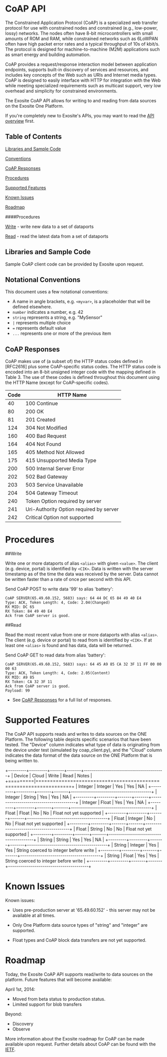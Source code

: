 # CoAP API

The Constrained Application Protocol (CoAP) is a specialized web transfer protocol for use with constrained nodes and constrained (e.g., low-power, lossy) networks. The nodes often have 8-bit microcontrollers with small amounts of ROM and RAM, while constrained networks such as 6LoWPAN often have high packet error rates and a typical throughput of 10s of kbit/s. The protocol is designed for machine-to-machine (M2M) applications such as smart energy and building automation.

CoAP provides a request/response interaction model between application endpoints, supports built-in discovery of services and resources, and includes key concepts of the Web such as URIs and Internet media types. CoAP is designed to easily interface with HTTP for integration with the Web while meeting specialized requirements such as multicast support, very low overhead and simplicity for constrained environments.

The Exosite CoAP API allows for writing to and reading from data sources on the Exosite One Platform.

If you're completely new to Exosite's APIs, you may want to read the [API overview](../README.md) first.

## Table of Contents

[Libraries and Sample Code](#libraries-and-sample-code)

[Conventions](#conventions)

[CoAP Responses](#coap-responses)

[Procedures](#procedures)

[Supported Features](#supported-features)

[Known Issues](#known-issues)

[Roadmap](#roadmap)

####Procedures

[Write](#write) - write new data to a set of dataports

[Read](#read) - read the latest data from a set of dataports

## Libraries and Sample Code

Sample CoAP client code can be provided by Exosite upon request.

## Notational Conventions

This document uses a few notational conventions:

* A name in angle brackets, e.g. `<myvar>`, is a placeholder that will be defined elsewhere.
* `number` indicates a number, e.g. 42
* `string` represents a string, e.g. "MySensor"
* `|` represents multiple choice
* `=` represents default value
* `...` represents one or more of the previous item

## CoAP Responses

CoAP makes use of (a subset of) the HTTP status codes defined in [RFC2616] plus some CoAP-specific status codes.  The HTTP status code is encoded into an 8-bit unsigned integer code with the mapping defined in Table 3.  The use of these codes is defined throughout this document using the HTTP Name (except for CoAP-specific codes).

 | Code | HTTP Name                               |
 | ---- | --------------------------------------- |
 | 40   | 100 Continue                            |
 | 80   | 200 OK                                  |
 | 81   | 201 Created                             |
 | 124  | 304 Not Modified                        |
 | 160  | 400 Bad Request                         |
 | 164  | 404 Not Found                           |
 | 165  | 405 Method Not Allowed                  |
 | 175  | 415 Unsupported Media Type              |
 | 200  | 500 Internal Server Error               |
 | 202  | 502 Bad Gateway                         |
 | 203  | 503 Service Unavailable                 |
 | 204  | 504 Gateway Timeout                     |
 | 240  | Token Option required by server         |
 | 241  | Uri-Authority Option required by server |
 | 242  | Critical Option not supported           |

# Procedures

##Write

Write one or more dataports of alias `<alias>` with given `<value>`. The client (e.g. device, portal) is identified by `<CIK>`. Data is written with the server timestamp as of the time the data was received by the server. Data cannot be written faster than a rate of once per second with this API.

Send CoAP POST to write data '99' to alias 'battery':
    
```
CoAP SERVER(65.49.60.152, 5683) says: 64 44 DC 65 84 49 40 E4
Type: ACK, Token Length: 4, Code: 2.04(Changed)
RX MID: DC 65
RX Token: 84 49 40 E4
Ack from CoAP server is good.
```

##Read

Read the most recent value from one or more dataports with alias `<alias>`. The client (e.g. device or portal) to read from is identified by `<CIK>`. If at least one `<alias>` is found and has data, data will be returned.

Send CoAP GET to read data from alias 'battery':

```
CoAP SERVER(65.49.60.152, 5683) says: 64 45 A9 85 CA 32 3F 11 FF 00 00 00 63
Type: ACK, Token Length: 4, Code: 2.05(Content)
RX MID: A9 85
RX Token: CA 32 3F 11
Ack from CoAP server is good.
Payload: 99
```

* See [CoAP Responses](#coap-responses) for a full list of responses.

# Supported Features

The CoAP API supports reads and writes to data sources on the ONE Platform. The
following table depicts specific scenarios that have been tested. The "Device"
column indicates what type of data is originating from the device under test
(simulated by coap_client.py), and the "Cloud" column indicates the data format
of the data source on the ONE Platform that is being written to.

 +---------+---------+-------+-------+----------------------------------------+
 | Device  | Cloud   | Write | Read  | Notes                                  |
 +=========|=========================+========================================+
 | Integer | Integer | Yes   | Yes   | NA                                     |
 +---------+---------+-------+-------+----------------------------------------+
 | Integer | String  | Yes   | Yes   | NA                                     |
 +---------+---------+-------+-------+----------------------------------------+
 | Integer | Float   | Yes   | Yes   | NA                                     |
 +---------+---------+-------+-------+----------------------------------------+
 | Float   | Float   | No    | No    | Float not yet supported                |
 +---------+---------+-------+-------+----------------------------------------+
 | Float   | Integer | No    | No    | Float not yet supported                |
 +---------+---------+-------+-------+----------------------------------------+
 | Float   | String  | No    | No    | Float not yet supported                |
 +---------+---------+-------+-------+----------------------------------------+
 | String  | String  | Yes   | Yes   | NA                                     |
 +---------+---------+-------+-------+----------------------------------------+
 | String  | Integer | Yes   | Yes   | String coerced to integer before write |
 +---------+---------+-------+-------+----------------------------------------+
 | String  | Float   | Yes   | Yes   | String coerced to integer before write |
 +---------+---------+-------+-------+----------------------------------------+

# Known Issues

Known issues:

* Uses pre-production server at '65.49.60.152' - this server may not be
  available at all times.

* Only One Platform data source types of "string" and "integer" are supported.

* Float types and CoAP block data transfers are not yet supported.

# Roadmap

Today, the Exosite CoAP API supports read/write to data sources on the platform. 
Future features that will become available:

April 1st, 2014:

* Moved from beta status to production status.
* Limited support for blob transfers

Beyond:

* Discovery 
* Observe

More information about the Exosite roadmap for CoAP can be made available
upon request. Further details about CoAP can be found with the
[IETF](https://datatracker.ietf.org/doc/draft-ietf-core-coap/).

